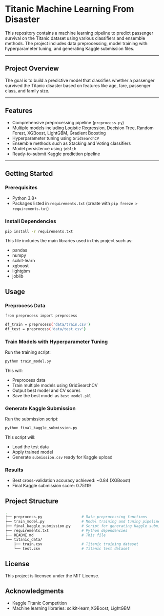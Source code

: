 # Titanic Machine Learning From Disaster

This repository contains a machine learning pipeline to predict passenger survival on the Titanic dataset using various classifiers and ensemble methods. The project includes data preprocessing, model training with hyperparameter tuning, and generating Kaggle submission files.

---

## Project Overview

The goal is to build a predictive model that classifies whether a passenger survived the Titanic disaster based on features like age, fare, passenger class, and family size.

---

## Features

- Comprehensive preprocessing pipeline (`preprocess.py`)
- Multiple models including Logistic Regression, Decision Tree, Random Forest, XGBoost, LightGBM, Gradient Boosting
- Hyperparameter tuning using `GridSearchCV`
- Ensemble methods such as Stacking and Voting classifiers
- Model persistence using `joblib`
- Ready-to-submit Kaggle prediction pipeline

---

## Getting Started

### Prerequisites

- Python 3.8+
- Packages listed in `requirements.txt` (create with `pip freeze > requirements.txt`)

### Install Dependencies

```bash
pip install -r requirements.txt
```
This file includes the main libraries used in this project such as:
- pandas
- numpy
- scikit-learn
- xgboost
- lightgbm
- joblib

## Usage
### Preprocess Data
```bash
from preprocess import preprocess

df_train = preprocess('data/train.csv')
df_test = preprocess('data/test.csv')
```
### Train Models with Hyperparameter Tuning
Run the training script:
```bash
python train_model.py
```
This will:
- Preprocess data
- Train multiple models using GridSearchCV
- Output best model and CV scores
- Save the best model as `best_model.pkl`

### Generate Kaggle Submission
Run the submission script:
```bash
python final_kaggle_submission.py
```
This script will:
- Load the test data
- Apply trained model
- Generate `submission.csv` ready for Kaggle upload

### Results
- Best cross-validation accuracy achieved: ~0.84 (XGBoost)
- Final Kaggle submission score: 0.75119

## Project Structure
```bash
.
├── preprocess.py                  # Data preprocessing functions
├── train_model.py                 # Model training and tuning pipeline
├── final_kaggle_submission.py     # Script for generating Kaggle submission CSV
├── requirements.txt               # Python dependencies
├── README.md                      # This file
└── titanic_data/
    ├── train.csv                  # Titanic training dataset
    └── test.csv                   # Titanic test dataset
```
## License
This project is licensed under the MIT License.

## Acknowledgments
- Kaggle Titanic Competition
- Machine learning libraries: scikit-learn,XGBoost, LightGBM
